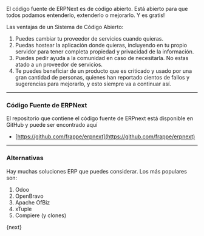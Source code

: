 <!-- add-breadcrumbs -->
El código fuente de ERPNext es de código abierto. Está abierto para que todos
podamos entenderlo, extenderlo o mejorarlo. Y es gratis!

Las ventajas de un Sistema de Código Abierto:

  1. Puedes cambiar tu proveedor de servicios cuando quieras.
  2. Puedas hostear la aplicación donde quieras, incluyendo en tu propio servidor para tener completa propiedad y privacidad de la información.
  3. Puedes pedir ayuda a la comunidad en caso de necesitarla. No estas atado a un proveedor de servicios.
  4. Te puedes beneficiar de un producto que es criticado y usado por una gran cantidad de personas,
  quienes han reportado cientos de fallos y sugerencias para mejorarlo, y esto siempre va a continuar así.


---

### Código Fuente de ERPNext

El repositorio que contiene el código fuente de ERPnext está disponible en GitHub y puede ser encontrado aquí

- [https://github.com/frappe/erpnext](https://github.com/frappe/erpnext)


---

### Alternativas

Hay muchas soluciones ERP que puedes considerar. Los más populares son:

  1. Odoo
  2. OpenBravo
  3. Apache OfBiz
  4. xTuple
  5. Compiere (y clones)

{next}

